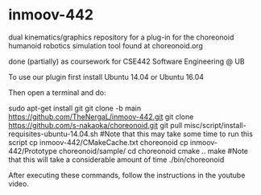 # inmoov-442
dual kinematics/graphics repository for a plug-in for the choreonoid humanoid robotics simulation tool found at choreonoid.org

done (partially) as coursework for CSE442 Software Engineering @ UB

To use our plugin first install Ubuntu 14.04 or Ubuntu 16.04

Then open a terminal and do:

sudo apt-get install git
git clone -b main https://github.com/TheNergaL/inmoov-442.git
git clone https://github.com/s-nakaoka/choreonoid.git
git pull
misc/script/install-requisites-ubuntu-14.04.sh #Note that this may take some time to run this script
cp inmoov-442/CMakeCache.txt choreonoid
cp inmoov-442/Prototype choreonoid/sample/
cd choreonoid
cmake ..
make #Note that this will take a considerable amount of time
./bin/choreonoid

After executing these commands, follow the instructions in the youtube video.



